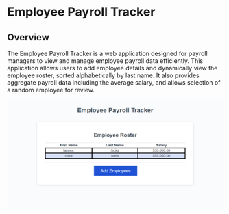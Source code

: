 # Employee Payroll Tracker

## Overview

The Employee Payroll Tracker is a web application designed for payroll managers to view and manage employee payroll data efficiently. This application allows users to add employee details and dynamically view the employee roster, sorted alphabetically by last name. It also provides aggregate payroll data including the average salary, and allows selection of a random employee for review.

<img src="./images/Screenshot (42).png" alt="Screenshot of web app">